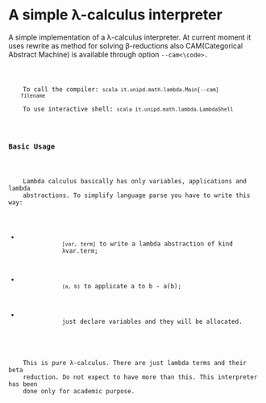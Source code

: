 <h1>A simple &lambda;-calculus interpreter</h1> 
<p>
    A simple implementation of a &lambda;-calculus interpreter. At current moment
    it uses rewrite as method for solving &beta;-reductions also CAM(Categorical
    Abstract Machine) is available through option <code>--cam<\code>. 
</p>
<p>
    To call the compiler: <code>scala it.unipd.math.lambda.Main[--cam]
    filename</code><br/>
    To use interactive shell: <code>scala it.unipd.math.lambda.LambdaShell</code>
</p>


<h3>Basic Usage</h3>
<p> 
    Lambda calculus basically has only variables, applications and lambda 
    abstractions. To simplify language parse you have to write this way:
    <ul>
        <li>
            <code>[var, term]</code> to write a lambda abstraction of kind 
            &lambda;var.term;
        </li>
        <li>
            <code>(a, b)</code> to applicate a to b - a(b);
        </li>
        <li>
            just declare variables and they will be allocated.
        </li>
    </ul>
    This is pure &lambda;-calculus. There are just lambda terms and their beta
    reduction. Do not expect to have more than this. This interpreter has been
    done only for academic purpose.
</p>
